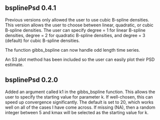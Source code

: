 ## bsplinePsd 0.4.1

Previous versions only allowed the user to use cubic B-spline densities.  This version allows the user to choose between linear, quadratic, or cubic B-spline densities.  The user can specify degree = 1 for linear B-spline densities, degree = 2 for quadratic B-spline densities, and degree = 3 (default) for cubic B-spline densities.

The function gibbs_bspline can now handle odd length time series.

An S3 plot method has been included so the user can easily plot their PSD estimate.

## bsplinePsd 0.2.0

Added an argument called k1 in the gibbs_bspline function.  This allows the user to specify the starting value for parameter k.  If well-chosen, this can speed up convergence significantly.  The default is set to 20, which works well on all of the cases I have come across.  If missing (NA), then a random integer between 5 and kmax will be selected as the starting value for k.
